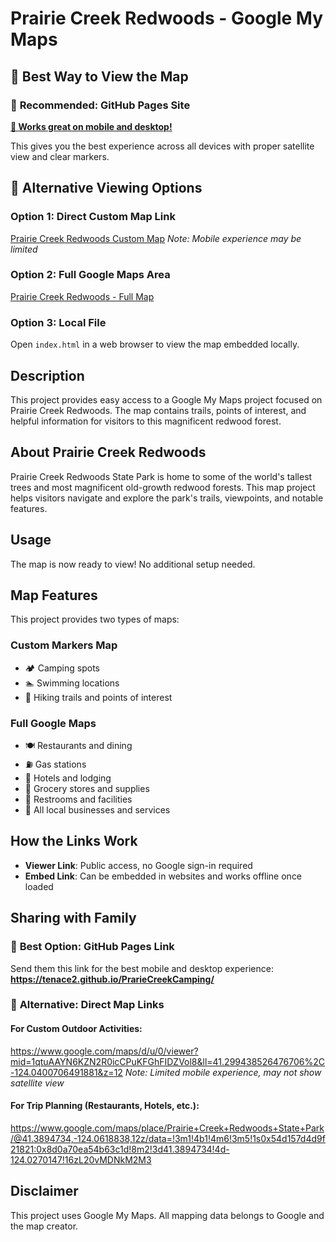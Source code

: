 # Prairie Creek Redwoods - Google My Maps

## 🌲 Best Way to View the Map

### 🎯 **Recommended: GitHub Pages Site**

**[📱 Works great on mobile and desktop!](https://tenace2.github.io/PrarieCreekCamping/)**

This gives you the best experience across all devices with proper satellite view and clear markers.

## 📍 Alternative Viewing Options

### Option 1: Direct Custom Map Link

[Prairie Creek Redwoods Custom Map](https://www.google.com/maps/d/u/0/viewer?mid=1qtuAAYN6KZN2R0icCPuKFGhFIDZVol8&ll=41.299438526476706%2C-124.0400706491881&z=12)
_Note: Mobile experience may be limited_

### Option 2: Full Google Maps Area

[Prairie Creek Redwoods - Full Map](https://www.google.com/maps/place/Prairie+Creek+Redwoods+State+Park/@41.3894734,-124.0618838,12z/data=!3m1!4b1!4m6!3m5!1s0x54d157d4d9f21821:0x8d0a70ea54b63c1d!8m2!3d41.3894734!4d-124.0270147!16zL20vMDNkM2M3)

### Option 3: Local File

Open `index.html` in a web browser to view the map embedded locally.

## Description

This project provides easy access to a Google My Maps project focused on Prairie Creek Redwoods. The map contains trails, points of interest, and helpful information for visitors to this magnificent redwood forest.

## About Prairie Creek Redwoods

Prairie Creek Redwoods State Park is home to some of the world's tallest trees and most magnificent old-growth redwood forests. This map project helps visitors navigate and explore the park's trails, viewpoints, and notable features.

## Usage

The map is now ready to view! No additional setup needed.

## Map Features

This project provides two types of maps:

### Custom Markers Map

- 🏕️ Camping spots
- 🏊 Swimming locations
- 🥾 Hiking trails and points of interest

### Full Google Maps

- 🍽️ Restaurants and dining
- ⛽ Gas stations
- 🏨 Hotels and lodging
- 🏪 Grocery stores and supplies
- 🚻 Restrooms and facilities
- 📍 All local businesses and services

## How the Links Work

- **Viewer Link**: Public access, no Google sign-in required
- **Embed Link**: Can be embedded in websites and works offline once loaded

## Sharing with Family

### 🎯 **Best Option: GitHub Pages Link**

Send them this link for the best mobile and desktop experience:
**https://tenace2.github.io/PrarieCreekCamping/**

### 📱 **Alternative: Direct Map Links**

#### For Custom Outdoor Activities:

https://www.google.com/maps/d/u/0/viewer?mid=1qtuAAYN6KZN2R0icCPuKFGhFIDZVol8&ll=41.299438526476706%2C-124.0400706491881&z=12
_Note: Limited mobile experience, may not show satellite view_

#### For Trip Planning (Restaurants, Hotels, etc.):

https://www.google.com/maps/place/Prairie+Creek+Redwoods+State+Park/@41.3894734,-124.0618838,12z/data=!3m1!4b1!4m6!3m5!1s0x54d157d4d9f21821:0x8d0a70ea54b63c1d!8m2!3d41.3894734!4d-124.0270147!16zL20vMDNkM2M3

## Disclaimer

This project uses Google My Maps. All mapping data belongs to Google and the map creator.
